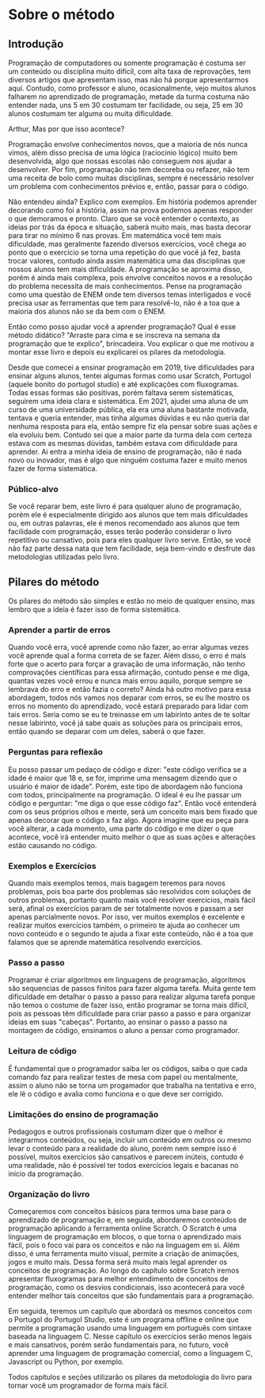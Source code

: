 # Sobre o método

## Introdução

Programação de computadores ou somente programação é costuma ser um conteúdo ou disciplina muito difícil, com alta taxa de reprovações, tem diversos artigos que apresentam isso, mas não há porque apresentarmos aqui. Contudo, como professor e aluno, ocasionalmente, vejo muitos alunos falharem no aprendizado de programação, metade da turma costuma não entender nada, uns 5 em 30 costumam ter facilidade, ou seja, 25 em 30 alunos costumam ter alguma ou muita dificuldade. 

Arthur, Mas por que isso acontece?

Programação envolve conhecimentos novos, que a maioria de nós nunca vimos, além disso precisa de uma lógica \(raciocinio lógico\) muito bem desenvolvida, algo que nossas escolas não conseguem nos ajudar a desenvolver. Por fim, programação não tem decoreba ou refazer, não tem uma receita de bolo como muitas disciplinas, sempre é necessário resolver um problema com conhecimentos prévios e, então, passar para o código. 

Não entendeu ainda? Explico com exemplos. Em história podemos aprender decorando como foi a história, assim na prova podemos apenas responder o que demoramos e pronto. Claro que se você entender o contexto, as ideias por trás da época e situação, saberá muito mais, mas basta decorar para tirar no mínimo 6 nas provas. Em matemática você tem mais dificuldade, mas geralmente fazendo diversos exercícios, você chega ao ponto que o exercício se torna uma repetição do que você já fez, basta trocar valores, contudo ainda assim matemática uma das disciplinas que nossos alunos tem mais dificuldade. A programação se aproxima disso, porém é ainda mais complexa, pois envolve conceitos novos e a resolução do problema necessita de mais conhecimentos. Pense na programação como uma questão de ENEM onde tem diversos temas interligados e você precisa usar as ferramentas que tem para resolvê-lo, não é a toa que a maioria dos alunos não se da bem com o ENEM.

Então como posso ajudar você a aprender programação? Qual é esse método didático? "Arraste para cima e se inscreva na semana da programação que te explico", brincadeira. Vou explicar o que me motivou a montar esse livro e depois eu explicarei os pilares da metodologia.

Desde que comecei a ensinar programação em 2019, tive dificuldades para ensinar alguns alunos, tentei algumas formas como usar Scratch, Portugol \(aquele bonito do portugol studio\) e até explicações com fluxogramas. Todas essas formas são positivas, porém faltava serem sistemáticas, seguirem uma ideia clara e sistemática. Em 2021, ajudei uma aluna de um curso de uma universidade pública, ela era uma aluna bastante motivada, tentava e queria entender, mas tinha algumas dúvidas e eu não queria dar nenhuma resposta para ela, então sempre fiz ela pensar sobre suas ações e ela evoluiu bem. Contudo sei que a maior parte da turma dela com certeza estava com as mesmas dúvidas, também estava com dificuldade para aprender. Ai entra a minha ideia de ensino de programação, não é nada novo ou inovador, mas é algo que ninguém costuma fazer e muito menos fazer de forma sistemática.

### Público-alvo

Se você reparar bem, este livro é para qualquer aluno de programação, porém ele é especialmente dirigido aos alunos que tem mais dificuldades ou, em outras palavras, ele é menos recomendado aos alunos que tem facilidade com programação, esses terão poderão considerar o livro repetitivo ou cansativo, pois para eles qualquer livro serve. Então, se você não faz parte dessa nata que tem facilidade, seja bem-vindo e desfrute das metodologias utilizadas pelo livro.

## Pilares do método

Os pilares do método são simples e estão no meio de qualquer ensino, mas lembro que a ideia é fazer isso de forma sistemática.

### Aprender a partir de erros

Quando você erra, você aprende como não fazer, ao errar algumas vezes você aprende qual a forma correta de se fazer. Além disso, o erro é mais forte que o acerto para forçar a gravação de uma informação, não tenho comprovações científicas para essa afirmação, contudo pense e me diga, quantas vezes você errou e nunca mais errou aquilo, porque sempre se lembrava do erro e então fazia o correto? Ainda há outro motivo para essa abordagem, todos nós vamos nos deparar com erros, se eu lhe mostro os erros no momento do aprendizado, você estará preparado para lidar com tais erros. Seria como se eu te treinasse em um labirinto antes de te soltar nesse labirinto, você já sabe quais as soluções para os principais erros, então quando se deparar com um deles, saberá o que fazer.

### Perguntas para reflexão

Eu posso passar um pedaço de código e dizer: "este código verifica se a idade é maior que 18 e, se for, imprime uma mensagem dizendo que o usuário é maior de idade". Porém, este tipo de abordagem não funciona com todos, principalmente na programação. O ideal é eu lhe passar um código e perguntar: "me diga o que esse código faz". Então você entenderá com os seus próprios olhos e mente, será um conceito mais bem fixado que apenas decorar que o código x faz algo. Agora imagine que eu peça para você alterar, a cada momento, uma parte do código e me dizer o que acontece, você irá entender muito melhor o que as suas ações e alterações estão causando no código.

### Exemplos e Exercícios

Quando mais exemplos temos, mais bagagem teremos para novos problemas, pois boa parte dos problemas são resolvidos com soluções de outros problemas, portanto quanto mais você resolver exercícios, mais fácil será, afinal os exercícios param de ser totalmente novos e passam a ser apenas parcialmente novos. Por isso, ver muitos exemplos é excelente e realizar muitos exercícios também, o primeiro te ajuda ao conhecer um novo conteúdo e o segundo te ajuda a fixar este conteúdo, não é a toa que falamos que se aprende matemática resolvendo exercícios.

### Passo a passo

Programar é criar algoritmos em linguagens de programação, algoritmos são sequencias de passos finitos para fazer alguma tarefa. Muita gente tem dificuldade em detalhar o passo a passo para realizar alguma tarefa porque não temos o costume de fazer isso, então programar se torna mais difícil, pois as pessoas têm dificuldade para criar passo a passo e para organizar ideias em suas "cabeças". Portanto, ao ensinar o passo a passo na montagem de código, ensinamos o aluno a pensar como programador.

### Leitura de código

É fundamental que o programador saiba ler os códigos, saiba o que cada comando faz para realizar testes de mesa com papel ou mentalmente, assim o aluno não se torna um progamador que trabalha na tentativa e erro, ele lê o código e avalia como funciona e o que deve ser corrigido.

### Limitações do ensino de programação

Pedagogos e outros profissionais costumam dizer que o melhor é integrarmos conteúdos, ou seja, incluir um conteúdo em outros ou mesmo levar o conteúdo para a realidade do aluno, porém nem sempre isso é possível, muitos exercícios são cansativos e parecem inúteis, contudo é uma realidade, não é possível ter todos exercícios legais e bacanas no início da programação.

### Organização do livro

Começaremos com conceitos básicos para termos uma base para o aprendizado de programação e, em seguida, abordaremos conteúdos de programação aplicando a ferramenta online Scratch. O Scratch é uma linguagem de programação em blocos, o que torna o aprendizado mais fácil, pois o foco vai para os conceitos e não na linguagem em si. Além disso, é uma ferramenta muito visual, permite a criação de animações, jogos e muito mais. Dessa forma será muito mais legal aprender os conceitos de programação. Ao longo do capítulo sobre Scratch iremos apresentar fluxogramas para melhor entendimento de conceitos de programação, como os desvios condicionais, isso acontecerá para você entender melhor tais conceitos que são fundamentais para a programação.

Em seguida, teremos um capítulo que abordará os mesmos conceitos com o Portugol do Portugol Studio, este é um programa offline e online que permite a programação usando uma linguagem em português com sintaxe baseada na linguagem C. Nesse capítulo os exercícios serão menos legais e mais cansativos, porém serão fundamentais para, no futuro, você aprender uma linguagem de programação comercial, como a linguagem C, Javascript ou Python, por exemplo.

Todos capítulos e seções utilizarão os pilares da metodologia do livro para tornar você um programador de forma mais fácil.



